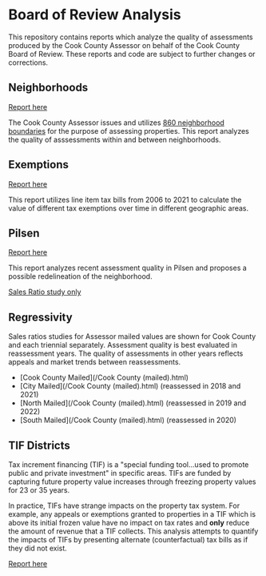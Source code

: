 # Board of Review Analysis

This repository contains reports which analyze the quality of assessments produced by the Cook County Assessor on behalf of the Cook County Board of Review. These reports and code are subject to further changes or corrections.

## Neighborhoods

[Report here](/neighborhoods_analysis.html)

The Cook County Assessor issues and utilizes [860 neighborhood boundaries](https://datacatalog.cookcountyil.gov/Property-Taxation/Assessor-Neighborhood-Boundaries/pcdw-pxtg) for the purpose of assessing properties. This report analyzes the quality of asssessments within and between neighborhoods.

## Exemptions

[Report here](/exemptions_analysis.html)

This report utilizes line item tax bills from 2006 to 2021 to calculate the value of different tax exemptions over time in different geographic areas.
 
## Pilsen

[Report here](/pilsen_analysis.html)

This report analyzes recent assessment quality in Pilsen and proposes a possible redelineation of the neighborhood.

[Sales Ratio study only](/77141.html)

## Regressivity

Sales ratios studies for Assessor mailed values are shown for Cook County and each triennial separately. Assessment quality is best evaluated in reassessment years. The quality of assessments in other years reflects appeals and market trends between reassessments.

- [Cook County Mailed](/Cook County (mailed).html)
- [City Mailed](/Cook County (mailed).html) (reassessed in 2018 and 2021)
- [North Mailed](/Cook County (mailed).html) (reassessed in 2019 and 2022)
- [South Mailed](/Cook County (mailed).html) (reassessed in 2020)

## TIF Districts

Tax increment financing (TIF) is a "special funding tool...used to promote public and private investment" in specific areas. TIFs are funded by capturing future property value increases through freezing property values for 23 or 35 years. 

In practice, TIFs have strange impacts on the property tax system. For example, any appeals or exemptions granted to properties in a TIF which is above its initial frozen value have no impact on tax rates and **only** reduce the amount of revenue that a TIF collects. This analysis attempts to quantify the impacts of TIFs by presenting alternate (counterfactual) tax bills as if they did not exist.

[Report here](/tif_analysis.html)
